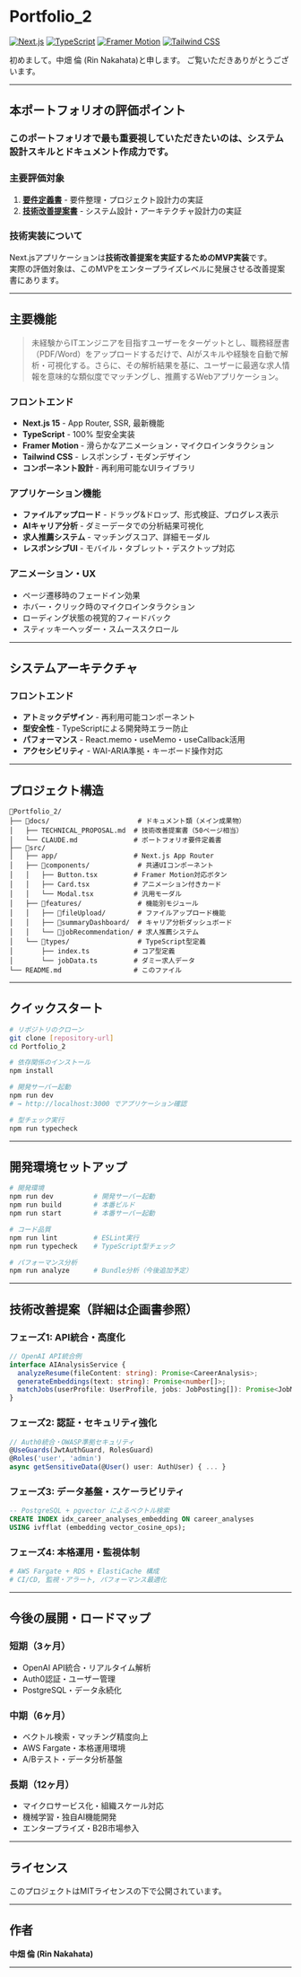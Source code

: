 #  Portfolio_2

[![Next.js](https://img.shields.io/badge/Next.js-15.5.2-000000?style=flat&logo=next.js&logoColor=white)](https://nextjs.org/)
[![TypeScript](https://img.shields.io/badge/TypeScript-5.1.6-3178C6?style=flat&logo=typescript&logoColor=white)](https://www.typescriptlang.org/)
[![Framer Motion](https://img.shields.io/badge/Framer%20Motion-12.23-0055FF?style=flat&logo=framer&logoColor=white)](https://www.framer.com/motion/)
[![Tailwind CSS](https://img.shields.io/badge/Tailwind%20CSS-3.4.3-38B2AC?style=flat&logo=tailwind-css&logoColor=white)](https://tailwindcss.com/)

初めまして。中畑 倫 (Rin Nakahata)と申します。
ご覧いただきありがとうございます。

---

## 本ポートフォリオの評価ポイント

 ### **このポートフォリオで最も重要視していただきたいのは、システム設計スキルとドキュメント作成力です。**

### **主要評価対象**
1. **[要件定義書](./docs/Requirements%20Definition.md)** - 要件整理・プロジェクト設計力の実証
2. **[技術改善提案書](./docs/Technical_Proposal.md)** - システム設計・アーキテクチャ設計力の実証

### **技術実装について**
Next.jsアプリケーションは**技術改善提案を実証するためのMVP実装**です。  
実際の評価対象は、このMVPをエンタープライズレベルに発展させる改善提案書にあります。


---

## 主要機能

>未経験からITエンジニアを目指すユーザーをターゲットとし、職務経歴書（PDF/Word）をアップロードするだけで、AIがスキルや経験を自動で解析・可視化する。さらに、その解析結果を基に、ユーザーに最適な求人情報を意味的な類似度でマッチングし、推薦するWebアプリケーション。

### **フロントエンド**
- **Next.js 15** - App Router, SSR, 最新機能
- **TypeScript** - 100% 型安全実装
- **Framer Motion** - 滑らかなアニメーション・マイクロインタラクション
- **Tailwind CSS** - レスポンシブ・モダンデザイン
- **コンポーネント設計** - 再利用可能なUIライブラリ

### **アプリケーション機能**
- **ファイルアップロード** - ドラッグ&ドロップ、形式検証、プログレス表示
- **AIキャリア分析** - ダミーデータでの分析結果可視化
- **求人推薦システム** - マッチングスコア、詳細モーダル
- **レスポンシブUI** - モバイル・タブレット・デスクトップ対応

### **アニメーション・UX**
- ページ遷移時のフェードイン効果
- ホバー・クリック時のマイクロインタラクション
- ローディング状態の視覚的フィードバック
- スティッキーヘッダー・スムーススクロール

---

## システムアーキテクチャ

### **フロントエンド**
- **アトミックデザイン** - 再利用可能コンポーネント
- **型安全性** - TypeScriptによる開発時エラー防止
- **パフォーマンス** - React.memo・useMemo・useCallback活用
- **アクセシビリティ** - WAI-ARIA準拠・キーボード操作対応

---

## プロジェクト構造

```
📁Portfolio_2/
├── 📁docs/                      # ドキュメント類（メイン成果物）
│   ├── TECHNICAL_PROPOSAL.md  # 技術改善提案書（50ページ相当）
│   └── CLAUDE.md              # ポートフォリオ要件定義書
├── 📁src/
│   ├── app/                   # Next.js App Router
│   ├── 📁components/            # 共通UIコンポーネント
│   │   ├── Button.tsx         # Framer Motion対応ボタン
│   │   ├── Card.tsx           # アニメーション付きカード
│   │   └── Modal.tsx          # 汎用モーダル
│   ├── 📁features/              # 機能別モジュール
│   │   ├── 📁fileUpload/        # ファイルアップロード機能
│   │   ├── 📁summaryDashboard/  # キャリア分析ダッシュボード
│   │   └── 📁jobRecommendation/ # 求人推薦システム
│   └── 📁types/                 # TypeScript型定義
│       ├── index.ts           # コア型定義
│       └── jobData.ts         # ダミー求人データ
└── README.md                  # このファイル
```

---

## クイックスタート

```bash
# リポジトリのクローン
git clone [repository-url]
cd Portfolio_2

# 依存関係のインストール
npm install

# 開発サーバー起動
npm run dev
# → http://localhost:3000 でアプリケーション確認

# 型チェック実行
npm run typecheck
```

---

## 開発環境セットアップ

```bash
# 開発環境
npm run dev          # 開発サーバー起動
npm run build        # 本番ビルド
npm run start        # 本番サーバー起動

# コード品質
npm run lint         # ESLint実行
npm run typecheck    # TypeScript型チェック

# パフォーマンス分析
npm run analyze      # Bundle分析（今後追加予定）
```

---

## 技術改善提案（詳細は企画書参照）

### **フェーズ1: API統合・高度化**
```typescript
// OpenAI API統合例
interface AIAnalysisService {
  analyzeResume(fileContent: string): Promise<CareerAnalysis>;
  generateEmbeddings(text: string): Promise<number[]>;
  matchJobs(userProfile: UserProfile, jobs: JobPosting[]): Promise<JobMatch[]>;
}
```

### **フェーズ2: 認証・セキュリティ強化**
```typescript
// Auth0統合・OWASP準拠セキュリティ
@UseGuards(JwtAuthGuard, RolesGuard)
@Roles('user', 'admin') 
async getSensitiveData(@User() user: AuthUser) { ... }
```

### **フェーズ3: データ基盤・スケーラビリティ**
```sql
-- PostgreSQL + pgvector によるベクトル検索
CREATE INDEX idx_career_analyses_embedding ON career_analyses 
USING ivfflat (embedding vector_cosine_ops);
```

### **フェーズ4: 本格運用・監視体制**
```yaml
# AWS Fargate + RDS + ElastiCache 構成
# CI/CD, 監視・アラート, パフォーマンス最適化
```

---

## 今後の展開・ロードマップ

### **短期（3ヶ月）**
- OpenAI API統合・リアルタイム解析
- Auth0認証・ユーザー管理
- PostgreSQL・データ永続化

### **中期（6ヶ月）**
- ベクトル検索・マッチング精度向上
- AWS Fargate・本格運用環境
- A/Bテスト・データ分析基盤

### **長期（12ヶ月）**
- マイクロサービス化・組織スケール対応
- 機械学習・独自AI機能開発
- エンタープライズ・B2B市場参入

---

##  ライセンス

このプロジェクトはMITライセンスの下で公開されています。

---

##  作者

**中畑 倫 (Rin Nakahata)**

---

